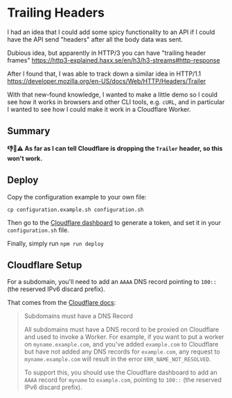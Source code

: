 # Trailing Headers

I had an idea that I could add some spicy functionality to an API if I could have the API send "headers" after all the body data was sent.

Dubious idea, but apparently in HTTP/3 you can have "trailing header frames" https://http3-explained.haxx.se/en/h3/h3-streams#http-response

After I found that, I was able to track down a similar idea in HTTP/1.1 https://developer.mozilla.org/en-US/docs/Web/HTTP/Headers/Trailer

With that new-found knowledge, I wanted to make a little demo so I could see how it works in browsers and other CLI tools, e.g. `cURL`, and in particular I wanted to see how I could make it work in a Cloudflare Worker.

## Summary

**👎🚨⚠️ As far as I can tell Cloudflare is dropping the `Trailer` header, so this won't work.**

## Deploy

Copy the configuration example to your own file:

```shell
cp configuration.example.sh configuration.sh
```

Then go to the [Cloudflare dashboard](https://dash.cloudflare.com/profile/api-tokens) to
generate a token, and set it in your `configuration.sh` file.

Finally, simply run `npm run deploy`

## Cloudflare Setup

For a subdomain, you'll need to add an `AAAA` DNS record pointing to `100::` (the
reserved IPv6 discard prefix).

That comes from the [Cloudflare docs](https://developers.cloudflare.com/workers/platform/routes):

> Subdomains must have a DNS Record
>
> All subdomains must have a DNS record to be proxied on Cloudflare and
> used to invoke a Worker. For example, if you want to put a worker on
> `myname.example.com`, and you've added `example.com` to Cloudflare but
> have not added any DNS records for `example.com`, any request to
> `myname.example.com` will result in the error `ERR_NAME_NOT_RESOLVED`.
>
> To support this, you should use the Cloudflare dashboard to add an
> `AAAA` record for `myname` to `example.com`, pointing to `100::` (the
> reserved IPv6 discard prefix).
